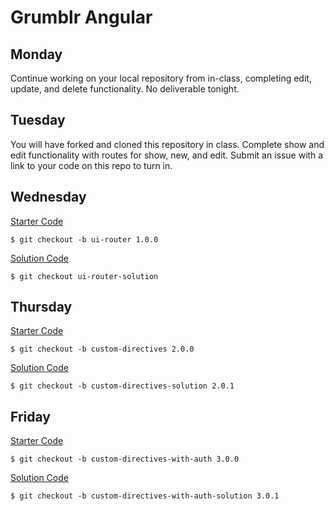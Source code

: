 # Grumblr Angular

## Monday

Continue working on your local repository from in-class, completing
edit, update, and delete functionality. No deliverable tonight.

## Tuesday

You will have forked and cloned this repository in class. Complete
show and edit functionality with routes for show, new, and edit. 
Submit an issue with a link to your code on this repo to turn in.

## Wednesday

[Starter Code](https://github.com/ga-dc/grumblr_angular/releases/tag/1.0.0)

    $ git checkout -b ui-router 1.0.0

[Solution Code](https://github.com/ga-dc/grumblr_angular/releases/tag/1.0.1)

    $ git checkout ui-router-solution

## Thursday

[Starter Code](https://github.com/ga-dc/grumblr_angular/releases/tag/2.0.0)

    $ git checkout -b custom-directives 2.0.0

[Solution Code](https://github.com/ga-dc/grumblr_angular/releases/tag/2.0.1)

    $ git checkout -b custom-directives-solution 2.0.1

## Friday

[Starter Code](https://github.com/ga-dc/grumblr_angular/releases/tag/3.0.0)

    $ git checkout -b custom-directives-with-auth 3.0.0

[Solution Code](https://github.com/ga-dc/grumblr_angular/releases/tag/3.0.1)

    $ git checkout -b custom-directives-with-auth-solution 3.0.1

